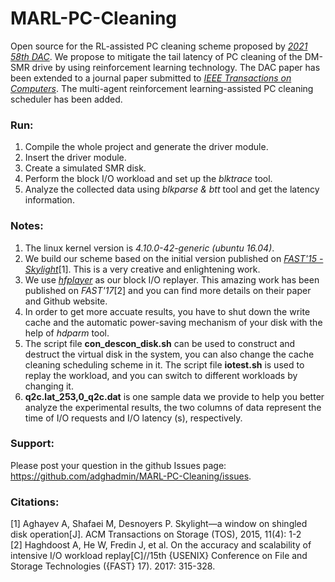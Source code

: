 # MARL-PC-Cleaning
Open source for the RL-assisted PC cleaning scheme proposed by [*2021 58th DAC*](https://ieeexplore.ieee.org/document/9586084). We propose to mitigate the tail latency of PC cleaning of the DM-SMR drive by using reinforcement learning technology. The DAC paper has been extended to a journal paper submitted to [*IEEE Transactions on Computers*](https://www.computer.org/csdl/journal/tc). The multi-agent reinforcement learning-assisted PC cleaning scheduler has been added.


### Run:
1. Compile the whole project and generate the driver module.
2. Insert the driver module.
3. Create a simulated SMR disk.
4. Perform the block I/O workload and set up the *blktrace* tool.
5. Analyze the collected data using *blkparse & btt* tool and get the latency information.


### Notes: 
1. The linux kernel version is *4.10.0-42-generic (ubuntu 16.04)*.
2. We build our scheme based on the initial version published on [*FAST'15 - Skylight*](http://sssl.ccs.neu.edu/skylight)[1]. This is a very creative and enlightening work.
3. We use [*hfplayer*](https://github.com/umn-cris/hfplayer) as our block I/O replayer. This amazing work has been published on *FAST'17*[2] and you can find more details on their paper and Github website.
4. In order to get more accuate results, you have to shut down the write cache and the automatic power-saving mechanism of your disk with the help of *hdparm* tool.
5. The script file **con_descon_disk.sh** can be used to construct and destruct the virtual disk in the system, you can also change the cache cleaning scheduling scheme in it. The script file **iotest.sh** is used to replay the workload, and you can switch to different workloads by changing it.
6. **q2c.lat_253,0_q2c.dat** is one sample data we provide to help you better analyze the experimental results, the two columns of data represent the time of I/O requests and I/O latency (s), respectively.

### Support:
Please post your question in the github Issues page: https://github.com/adghadmin/MARL-PC-Cleaning/issues.


### Citations:
[1] Aghayev A, Shafaei M, Desnoyers P. Skylight—a window on shingled disk operation[J]. ACM Transactions on Storage (TOS), 2015, 11(4): 1-2 <br/>
[2] Haghdoost A, He W, Fredin J, et al. On the accuracy and scalability of intensive I/O workload replay[C]//15th {USENIX} Conference on File and Storage Technologies ({FAST} 17). 2017: 315-328.
